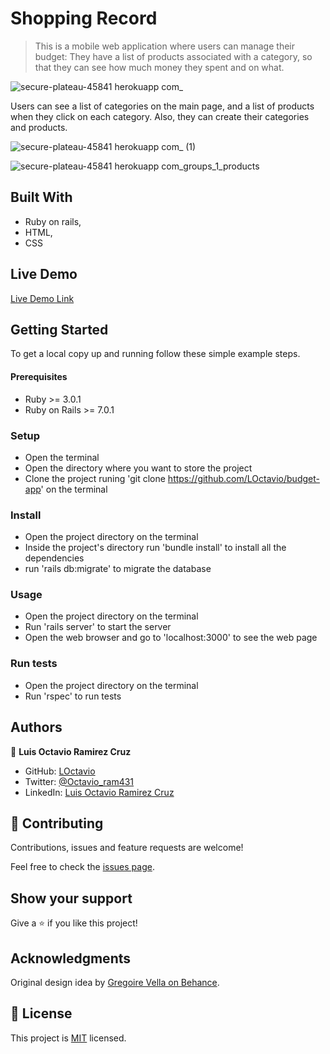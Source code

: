 # Shopping Record

> This is a mobile web application where users can manage their budget: They have a list of products associated with a category, so that they can see how much money they spent and on what.

![secure-plateau-45841 herokuapp com_](https://user-images.githubusercontent.com/38335710/153334861-6e8d662e-d9d9-4318-a5d2-dd987ba30729.png)

Users can see a list of categories on the main page, and a list of products when they click on each category. Also, they can create their categories and products.

![secure-plateau-45841 herokuapp com_ (1)](https://user-images.githubusercontent.com/38335710/153336016-74344393-d577-4ea7-8541-2170256d5320.png)

![secure-plateau-45841 herokuapp com_groups_1_products](https://user-images.githubusercontent.com/38335710/153335963-fe621030-0dfe-4d53-af3e-7f05b4edd508.png)

## Built With

- Ruby on rails,
- HTML,
- CSS

## Live Demo

[Live Demo Link](https://secure-plateau-45841.herokuapp.com/)


## Getting Started

To get a local copy up and running follow these simple example steps.

#### Prerequisites

- Ruby >= 3.0.1 
- Ruby on Rails >= 7.0.1

### Setup

- Open the terminal
- Open the directory where you want to store the project
- Clone the project runing 'git clone https://github.com/LOctavio/budget-app' on the terminal

### Install

- Open the project directory on the terminal
- Inside the project's directory run 'bundle install' to install all the dependencies
- run 'rails db:migrate' to migrate the database

### Usage

- Open the project directory on the terminal
- Run 'rails server' to start the server
- Open the web browser and go to 'localhost:3000' to see the web page

### Run tests

- Open the project directory on the terminal
- Run 'rspec' to run tests

## Authors

👤 **Luis Octavio Ramirez Cruz**

- GitHub: [LOctavio](https://github.com/LOctavio)
- Twitter: [@Octavio_ram431](https://twitter.com/Octavio_ram431)
- LinkedIn: [Luis Octavio Ramirez Cruz](https://www.linkedin.com/in/luis-octavio-ramirez-cruz/)

## 🤝 Contributing

Contributions, issues and feature requests are welcome!

Feel free to check the [issues page](https://github.com/LOctavio/budget-app/issues).

## Show your support

Give a ⭐️ if you like this project!

## Acknowledgments

Original design idea by [Gregoire Vella on Behance](https://www.behance.net/gallery/19759151/Snapscan-iOs-design-and-branding?tracking_source=).

## 📝 License

This project is [MIT](lic.url) licensed.
